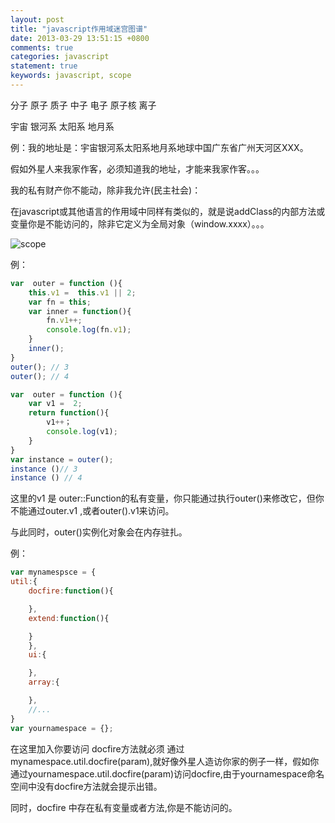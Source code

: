 ```yaml
---
layout: post
title: "javascript作用域迷宫图谱"
date: 2013-03-29 13:51:15 +0800
comments: true
categories: javascript
statement: true
keywords: javascript, scope
---
```




分子 原子 质子 中子 电子 原子核 离子

宇宙  银河系  太阳系  地月系

例：我的地址是：宇宙银河系太阳系地月系地球中国广东省广州天河区XXX。

假如外星人来我家作客，必须知道我的地址，才能来我家作客。。。

我的私有财产你不能动，除非我允许(民主社会)：

在javascript或其他语言的作用域中同样有类似的，就是说addClass的内部方法或变量你是不能访问的，除非它定义为全局对象（window.xxxx）。。。
<!-- more -->

![scope](https://user-images.githubusercontent.com/1061012/44856346-c3d39100-ac9f-11e8-8f52-a6be11140c98.jpg)

例：

```js
var  outer = function (){
    this.v1 =  this.v1 || 2;
    var fn = this;
    var inner = function(){
        fn.v1++;
        console.log(fn.v1);
    }
    inner();
}
outer(); // 3
outer(); // 4

```

```js
var  outer = function (){
    var v1 =  2;
    return function(){
        v1++；
        console.log(v1);
    }
}
var instance = outer();
instance ()// 3
instance () // 4

```

这里的v1 是 outer::Function的私有变量，你只能通过执行outer()来修改它，但你不能通过outer.v1 ,或者outer().v1来访问。

与此同时，outer()实例化对象会在内存驻扎。

例：

```js
var mynamespsce = {
util:{
    docfire:function(){

    },
    extend:function(){

    }
    },
    ui:{

    },
    array:{

    },
    //...
}
var yournamespace = {};
```

在这里加入你要访问 docfire方法就必须 通过 mynamespace.util.docfire(param),就好像外星人造访你家的例子一样，假如你通过yournamespace.util.docfire(param)访问docfire,由于yournamespace命名空间中没有docfire方法就会提示出错。

同时，docfire 中存在私有变量或者方法,你是不能访问的。